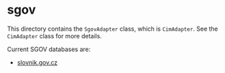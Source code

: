 # sgov

This directory contains the `SgovAdapter` class, which is `CimAdapter`. See the `CimAdapter` class for more details.

Current SGOV databases are:
- [slovnik.gov.cz](https://slovnik.gov.cz/)
